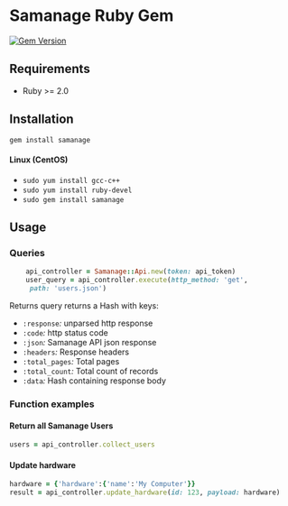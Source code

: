 # Samanage Ruby Gem
[![Gem Version](https://badge.fury.io/rb/samanage.svg)](https://badge.fury.io/rb/samanage)
## Requirements
- Ruby >= 2.0

## Installation
`gem install samanage`
#### Linux (CentOS)
- `sudo yum install gcc-c++`
- `sudo yum install ruby-devel`
- `sudo gem install samanage`




## Usage
### Queries

```ruby
    api_controller = Samanage::Api.new(token: api_token)
    user_query = api_controller.execute(http_method: 'get',
     path: 'users.json')
```
Returns query returns a Hash with keys:
- `:response`*:* unparsed http response
- `:code`*:* http status code
- `:json`*:* Samanage API json response
- `:headers`*:* Response headers
- `:total_pages`*:* Total pages
- `:total_count`*:* Total count of records
- `:data`*:* Hash containing response body

### Function examples
#### Return all Samanage Users
```ruby
users = api_controller.collect_users
```

#### Update hardware
```ruby
hardware = {'hardware':{'name':'My Computer'}}
result = api_controller.update_hardware(id: 123, payload: hardware)
```

